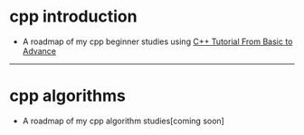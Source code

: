 # cpp introduction
* A roadmap of my cpp beginner studies using [C++ Tutorial From Basic to Advance](https://www.youtube.com/watch?v=mUQZ1qmKlLY)
---
# cpp algorithms
* A roadmap of my cpp algorithm studies[coming soon]

